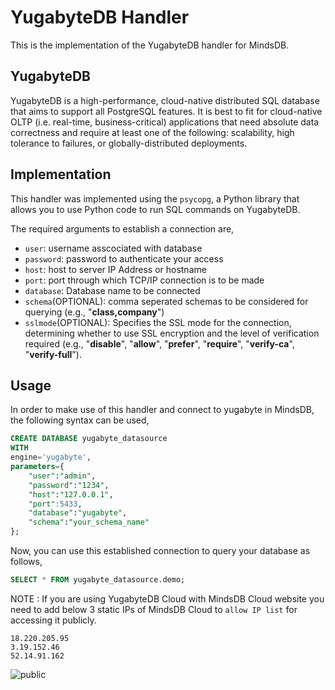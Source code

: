 # YugabyteDB Handler

This is the implementation of the YugabyteDB handler for MindsDB.

## YugabyteDB

YugabyteDB is a high-performance, cloud-native distributed SQL database that aims to support all PostgreSQL features. It is best to fit for cloud-native OLTP (i.e. real-time, business-critical) applications that need absolute data correctness and require at least one of the following: scalability, high tolerance to failures, or globally-distributed deployments.

## Implementation
This handler was implemented using the `psycopg`, a Python library that allows you to use Python code to run SQL commands on YugabyteDB.

The required arguments to establish a connection are,
* `user`: username asscociated with database
* `password`: password to authenticate your access
* `host`: host to server IP Address or hostname
* `port`: port through which TCP/IP connection is to be made
* `database`: Database name to be connected
* `schema`(OPTIONAL): comma seperated schemas to be considered for querying (e.g., "**class,company**")
* `sslmode`(OPTIONAL): Specifies the SSL mode for the connection, determining whether to use SSL encryption and the level of verification required (e.g., "**disable**", "**allow**", "**prefer**", "**require**", "**verify-ca**", "**verify-full**").


## Usage

In order to make use of this handler and connect to yugabyte in MindsDB, the following syntax can be used,

```sql
CREATE DATABASE yugabyte_datasource
WITH
engine='yugabyte',
parameters={
    "user":"admin",
    "password":"1234",
    "host":"127.0.0.1",
    "port":5433,
    "database":"yugabyte",
    "schema":"your_schema_name"
};
```

Now, you can use this established connection to query your database as follows,

```sql
SELECT * FROM yugabyte_datasource.demo;
```

NOTE : If you are using YugabyteDB Cloud with MindsDB Cloud website you need to add below 3 static IPs of MindsDB Cloud to `allow IP list` for accessing it publicly.
```
18.220.205.95
3.19.152.46
52.14.91.162
```
![public](https://github-production-user-asset-6210df.s3.amazonaws.com/75653580/238903548-1b054591-f5db-4a6d-a3d0-d048671e4cfa.png)

